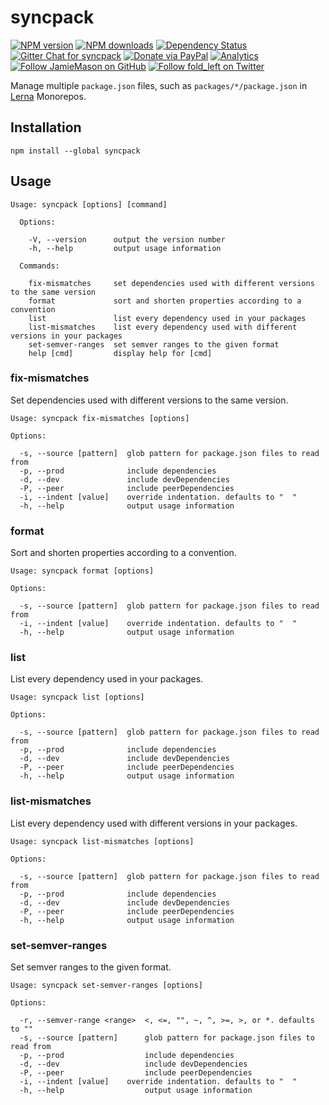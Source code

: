 # syncpack

[![NPM version](http://img.shields.io/npm/v/syncpack.svg?style=flat-square)](https://www.npmjs.com/package/syncpack)
[![NPM downloads](http://img.shields.io/npm/dm/syncpack.svg?style=flat-square)](https://www.npmjs.com/package/syncpack)
[![Dependency Status](http://img.shields.io/david/JamieMason/syncpack.svg?style=flat-square)](https://david-dm.org/JamieMason/syncpack)
[![Gitter Chat for syncpack](https://badges.gitter.im/Join%20Chat.svg)](https://gitter.im/JamieMason/syncpack)
[![Donate via PayPal](https://img.shields.io/badge/donate-paypal-blue.svg)](https://www.paypal.me/foldleft)
[![Analytics](https://ga-beacon.appspot.com/UA-45466560-5/syncpack?flat&useReferer)](https://github.com/igrigorik/ga-beacon)
[![Follow JamieMason on GitHub](https://img.shields.io/github/followers/JamieMason.svg?style=social&label=Follow)](https://github.com/JamieMason)
[![Follow fold_left on Twitter](https://img.shields.io/twitter/follow/fold_left.svg?style=social&label=Follow)](https://twitter.com/fold_left)

Manage multiple `package.json` files, such as `packages/*/package.json` in [Lerna](https://lernajs.io) Monorepos.

## Installation

```
npm install --global syncpack
```

## Usage

```
Usage: syncpack [options] [command]

  Options:

    -V, --version      output the version number
    -h, --help         output usage information

  Commands:

    fix-mismatches     set dependencies used with different versions to the same version
    format             sort and shorten properties according to a convention
    list               list every dependency used in your packages
    list-mismatches    list every dependency used with different versions in your packages
    set-semver-ranges  set semver ranges to the given format
    help [cmd]         display help for [cmd]
```

### fix-mismatches

Set dependencies used with different versions to the same version.

```
Usage: syncpack fix-mismatches [options]

Options:

  -s, --source [pattern]  glob pattern for package.json files to read from
  -p, --prod              include dependencies
  -d, --dev               include devDependencies
  -P, --peer              include peerDependencies
  -i, --indent [value]    override indentation. defaults to "  "
  -h, --help              output usage information
```

### format

Sort and shorten properties according to a convention.

```
Usage: syncpack format [options]

Options:

  -s, --source [pattern]  glob pattern for package.json files to read from
  -i, --indent [value]    override indentation. defaults to "  "
  -h, --help              output usage information
```

### list

List every dependency used in your packages.

```
Usage: syncpack list [options]

Options:

  -s, --source [pattern]  glob pattern for package.json files to read from
  -p, --prod              include dependencies
  -d, --dev               include devDependencies
  -P, --peer              include peerDependencies
  -h, --help              output usage information
```

### list-mismatches

List every dependency used with different versions in your packages.

```
Usage: syncpack list-mismatches [options]

Options:

  -s, --source [pattern]  glob pattern for package.json files to read from
  -p, --prod              include dependencies
  -d, --dev               include devDependencies
  -P, --peer              include peerDependencies
  -h, --help              output usage information
```

### set-semver-ranges

Set semver ranges to the given format.

```
Usage: syncpack set-semver-ranges [options]

Options:

  -r, --semver-range <range>  <, <=, "", ~, ^, >=, >, or *. defaults to ""
  -s, --source [pattern]      glob pattern for package.json files to read from
  -p, --prod                  include dependencies
  -d, --dev                   include devDependencies
  -P, --peer                  include peerDependencies
  -i, --indent [value]    override indentation. defaults to "  "
  -h, --help                  output usage information
```
